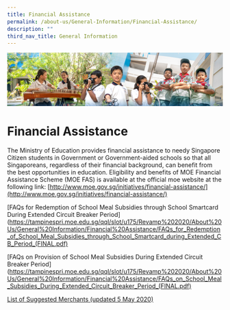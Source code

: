 ```yaml
---
title: Financial Assistance
permalink: /about-us/General-Information/Financial-Assistance/
description: ""
third_nav_title: General Information
---
```

![](/images/AboutUs.jpg)

Financial Assistance
====================

The Ministry of Education provides financial assistance to needy Singapore Citizen students in Government or Government-aided schools so that all Singaporeans, regardless of their financial background, can benefit from the best opportunities in education. Eligibility and benefits of MOE Financial Assistance Scheme (MOE FAS) is available at the official moe website at the following link: [http://www.moe.gov.sg/initiatives/financial-assistance/](http://www.moe.gov.sg/initiatives/financial-assistance/)

  

[FAQs for Redemption of School Meal Subsidies through School Smartcard During Extended Circuit Breaker Period](https://tampinespri.moe.edu.sg/qql/slot/u175/Revamp%202020/About%20Us/General%20Information/Financial%20Assistance/FAQs_for_Redemption_of_School_Meal_Subsidies_through_School_Smartcard_during_Extended_CB_Period_(FINAL.pdf)  

  

[FAQs on Provision of School Meal Subsidies During Extended Circuit Breaker Period](https://tampinespri.moe.edu.sg/qql/slot/u175/Revamp%202020/About%20Us/General%20Information/Financial%20Assistance/FAQs_on_School_Meal_Subsidies_During_Extended_Circuit_Breaker_Period_(FINAL.pdf)  

  

[List of Suggested Merchants (updated 5 May 2020)](https://tampinespri.moe.edu.sg/qql/slot/u175/Revamp%202020/About%20Us/General%20Information/Financial%20Assistance/List_of_Suggested_Merchants_(updated_5_May_2020).pdf)
